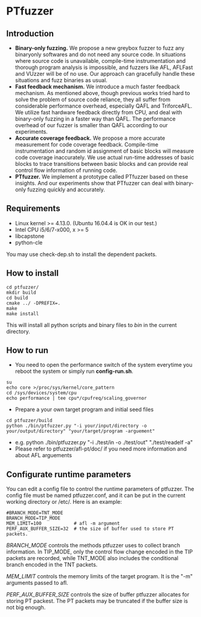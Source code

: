 # PTfuzzer

## Introduction

* **Binary-only fuzzing.** We propose a new greybox fuzzer to fuzz any binaryonly softwares and  do not need any source code. In situations where source code is unavailable, compile-time instrumentation and thorough program
analysis is impossible, and fuzzers like AFL, AFLFast and VUzzer will be of
no use. Our approach can gracefully handle these situations and fuzz binaries
as usual.
* **Fast feedback mechanism.** We introduce a much faster feedback mechanism. As mentioned above, though previous works tried hard to solve the problem of source code reliance, they all suffer from considerable performance overhead, especially QAFL and TriforceAFL. We utilize fast hardware feedback directly from CPU, and  deal with binary-only fuzzing in a faster way than QAFL. The performance overhead of our fuzzer is smaller than QAFL according to our experiments.
* **Accurate coverage feedback.** We propose a more accurate measurement for code coverage feedback. Compile-time instrumentation and random id assignment of basic blocks will measure code coverage inaccurately. We use actual run-time addresses of basic blocks to trace transitions between basic blocks and can provide real control flow information of running code.
* **PTfuzzer.** We implement a prototype called PTfuzzer based on these insights. And our experiments show that PTfuzzer can deal with binary-only fuzzing quickly and accurately.

## Requirements

* Linux kernel >= 4.13.0. (Ubuntu 16.04.4 is OK in our test.)
* Intel CPU i5/6/7-x000, x >= 5
* libcapstone
* python-cle

You may use check-dep.sh to install the dependent packets.

## How to install

```
cd ptfuzzer/
mkdir build
cd build
cmake ../ -DPREFIX=.
make
make install 
```
This will install all python scripts and binary files to *bin* in the current directory.

## How to run

* You need to open the performance switch of the system everytime you reboot the system or simply run **config-run.sh**.
```
su
echo core >/proc/sys/kernel/core_pattern
cd /sys/devices/system/cpu
echo performance | tee cpu*/cpufreq/scaling_governor
```


* Prepare a your own target program and initial seed files
```
cd ptfuzzer/build
python ./bin/ptfuzzer.py "-i your/input/directory -o your/output/directory" "your/target/program -arguement"
```
* e.g. python ./bin/ptfuzzer.py "-i ./test/in -o ./test/out" "./test/readelf -a"
* Please refer to ptfuzzer/afl-pt/doc/ if you need more information and about AFL arguements

## Configurate runtime parameters

You can edit a config file to control the runtime parameters of ptfuzzer. The config file must be named ptfuzzer.conf, and it can be put in the current working directory or /etc/. Here is an example:
```
#BRANCH_MODE=TNT_MODE
BRANCH_MODE=TIP_MODE
MEM_LIMIT=100            # afl -m argument
PERF_AUX_BUFFER_SIZE=32  # the size of buffer used to store PT packets.
```
*BRANCH_MODE* controls the methods ptfuzzer uses to collect branch information. In TIP_MODE, only the control flow change encoded in the TIP packets are recorded, while TNT_MODE also includes the conditional branch encoded in the TNT packets.

*MEM_LIMIT* controls the memory limits of the target program. It is the "-m" arguments passed to afl.

*PERF_AUX_BUFFER_SIZE* controls the size of buffer ptfuzzer allocates for storing PT packest. The PT packets may be truncated if the buffer size is not big enough. 
